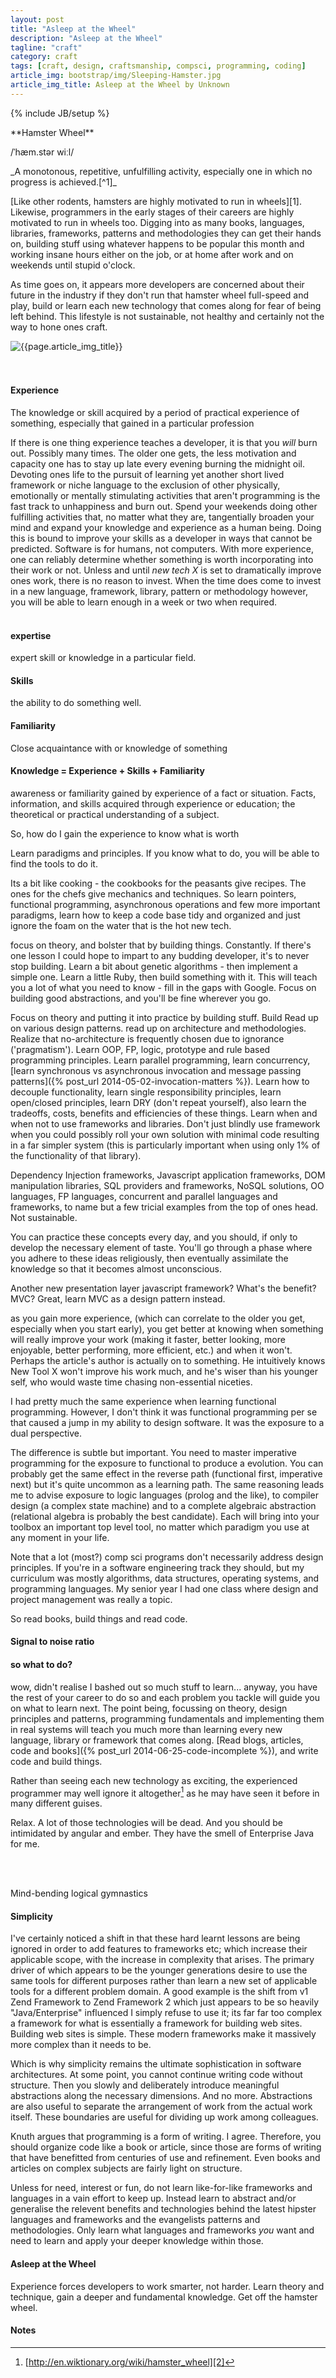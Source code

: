 ```yaml
---
layout: post
title: "Asleep at the Wheel"
description: "Asleep at the Wheel"
tagline: "craft"
category: craft
tags: [craft, design, craftsmanship, compsci, programming, coding]
article_img: bootstrap/img/Sleeping-Hamster.jpg
article_img_title: Asleep at the Wheel by Unknown
---
```

{% include JB/setup %}
<div class="intro">
<div class="intro-txt">
<span markdown="span">
**Hamster Wheel**
</span>

/ˈhæm.stər wiːl/ 

<p>
<span markdown="span">_A monotonous, repetitive, unfulfilling activity, especially one in which no progress is achieved.[^1]_</span>
</p>

<p>
<span markdown="span">[Like other rodents, hamsters are highly motivated to run in wheels][1].</span> Likewise, programmers in the early stages of their careers are highly motivated to run in wheels too. Digging into as many books, languages, libraries, frameworks, patterns and methodologies they can get their hands on, building stuff using whatever happens to be popular this month and working insane hours either on the job, or at home after work and on weekends until stupid o'clock. 
</p>

<p>
As time goes on, it appears more developers are concerned about their future in the industry if they don't run that hamster wheel full-speed and play, build or learn each new technology that comes along for fear of being left behind. This lifestyle is not sustainable, not healthy and certainly not the way to hone ones craft.
</p>

</div>
<div class="intro-img-border">
<div class="intro-img-bevel">
<div class="intro-img">
<img class="article-image" title="{{page.article_img_title}}" src="{{ASSET_PATH}}/{{page.article_img}}"/>
</div>
</div>
</div>
</div>
<br/>
<br/>

#### Experience 
The knowledge or skill acquired by a period of practical experience of something, especially that gained in a particular profession

If there is one thing experience teaches a developer, it is that you _will_ burn out. Possibly many times. The older one gets, the less motivation and capacity one has to stay up late every evening burning the midnight oil. Devoting ones life to the pursuit of learning yet another short lived framework or niche language to the exclusion of other physically, emotionally or mentally stimulating activities that aren't programming is the fast track to unhappiness and burn out. Spend your weekends doing other fulfilling activities that, no matter what they are, tangentially broaden your mind and expand your knowledge and experience as a human being. Doing this is bound to improve your skills as a developer in ways that cannot be predicted. Software is for humans, not computers. With more experience, one can reliably determine whether something is worth incorporating into their work or not. Unless and until _new tech X_ is set to dramatically improve ones work, there is no reason to invest. When the time does come to invest in a new language, framework, library, pattern or methodology however, you will be able to learn enough in a week or two when required.
<br/>
<br/>


#### expertise
expert skill or knowledge in a particular field.

#### Skills
the ability to do something well.


#### Familiarity
Close acquaintance with or knowledge of something

#### Knowledge = Experience + Skills + Familiarity
awareness or familiarity gained by experience of a fact or situation.
Facts, information, and skills acquired through experience or education; the theoretical or practical understanding of a subject.


So, how do I gain the experience to know what is worth

Learn paradigms and principles. If you know what to do, you will be able to find the tools to do it.

Its a bit like cooking - the cookbooks for the peasants give recipes. The ones for the chefs give mechanics and techniques.
So learn pointers, functional programming, asynchronous operations and few more important paradigms, learn how to keep a code base tidy and organized and just ignore the foam on the water that is the hot new tech. 

focus on theory, and bolster that by building things. Constantly. If there's one lesson I could hope to impart to any budding developer, it's to never stop building. Learn a bit about genetic algorithms - then implement a simple one. Learn a little Ruby, then build something with it. This will teach you a lot of what you need to know - fill in the gaps with Google. Focus on building good abstractions, and you'll be fine wherever you go.


Focus on theory and putting it into practice by building stuff. Build
Read up on various design patterns. read up on architecture and methodologies. Realize that no-architecture is frequently chosen due to ignorance ('pragmatism'). Learn OOP, FP, logic, prototype and rule based programming principles. Learn parallel programming, learn concurrency, [learn synchronous vs asynchronous invocation and message passing patterns]({% post_url 2014-05-02-invocation-matters %}). Learn how to decouple functionality, learn single responsibility principles, learn open/closed principles, learn DRY (don't repeat yourself), also learn the tradeoffs, costs, benefits and efficiencies of these things. Learn when and when not to use frameworks and libraries. Don't just blindly use framework when you could possibly roll your own solution with minimal code resulting in a far simpler system (this is particularly important when using only 1% of the functionality of that library).

Dependency Injection frameworks, Javascript application frameworks, DOM manipulation libraries, SQL providers and frameworks, NoSQL solutions, OO languages, FP languages, concurrent and parallel languages and frameworks, to name but a few tricial examples from the top of ones head. Not sustainable. 

You can practice these concepts every day, and you should, if only to develop the necessary element of taste.
You'll go through a phase where you adhere to these ideas religiously, then eventually assimilate the knowledge so that it becomes almost unconscious.


Another new presentation layer javascript framework? What's the benefit? MVC? Great, learn MVC as a design pattern instead.





as you gain more experience, (which can correlate to the older you get, especially when you start early), you get better at knowing when something will really improve your work (making it faster, better looking, more enjoyable, better performing, more efficient, etc.) and when it won't. Perhaps the article's author is actually on to something. He intuitively knows New Tool X won't improve his work much, and he's wiser than his younger self, who would waste time chasing non-essential niceties.











I had pretty much the same experience when learning functional programming. However, I don't think it was functional programming per se that caused a jump in my ability to design  software. It was the exposure to a dual perspective.

The difference is subtle but important. You need to master imperative programming for the exposure to functional to produce a  evolution. You can probably get the same effect in the reverse path (functional first, imperative next) but it's quite uncommon as a learning path.
The same reasoning leads me to advise exposure to logic languages (prolog and the like), to compiler design (a complex state machine) and to a complete algebraic abstraction (relational algebra is probably the best candidate). Each will bring into your toolbox an important top level tool, no matter which paradigm you use at any moment in your life.


Note that a lot (most?) comp sci programs don't necessarily address design principles. If you're in a software engineering track they should, but my curriculum was mostly algorithms, data structures, operating systems, and programming languages. My senior year I had one class where design and project management was really a topic.



So read books, build things and read code.


#### Signal to noise ratio


#### so what to do?
wow, didn't realise I bashed out so much stuff to learn... anyway, you have the rest of your career to do so and each problem you tackle will guide you on what to learn next. The point being, focussing on theory, design principles and patterns, programming fundamentals and implementing them in real systems will teach you much more than learning every new language, library or framework that comes along. [Read blogs, articles, code and books]({% post_url 2014-06-25-code-incomplete %}), and write code and build things.



Rather than seeing each new technology as exciting, the experienced programmer may well ignore it altogether[^1] as he may have seen it before in many different guises.



Relax. A lot of those technologies will be dead. And you should be intimidated by angular and ember. They have the smell of Enterprise Java for me.








<br/>
<br/>







Mind-bending logical gymnastics 
 
 
 

 
 



 
 
 
 
 
 
 
 
 
 
 
 
 
 
 
 
 
 
 
 
#### Simplicity

I've certainly noticed a shift in that these hard learnt lessons are being ignored in order to add features to frameworks etc; which increase their applicable scope, with the increase in complexity that arises. The primary driver of which appears to be the younger generations desire to use the same tools for different purposes rather than learn a new set of applicable tools for a different problem domain. A good example is the shift from v1 Zend Framework to Zend Framework 2 which just appears to be so heavily "Java/Enterprise" influenced I simply refuse to use it; its far far too complex a framework for what is essentially a framework for building web sites. Building web sites is simple. These modern frameworks make it massively more complex than it needs to be.

Which is why simplicity remains the ultimate sophistication in software architectures. At some point, you cannot continue writing code without structure. Then you slowly and deliberately introduce meaningful abstractions along the necessary dimensions.
And no more.
Abstractions are also useful to separate the arrangement of work from the actual work itself. These boundaries are useful for dividing up work among colleagues.

Knuth argues that programming is a form of writing. I agree. Therefore, you should organize code like a book or article, since those are forms of writing that have benefitted from centuries of use and refinement.
Even books and articles on complex subjects are fairly light on structure.


Unless for need, interest or fun, do not learn like-for-like frameworks and languages in a vain effort to keep up. Instead learn to abstract and/or generalise the relevent benefits and technologies behind the latest hipster languages and frameworks and the evangelists patterns and methodologies. 
Only learn what languages and frameworks _you_ want and need to learn and apply your deeper knowledge within those. 


#### Asleep at the Wheel
Experience forces developers to work smarter, not harder.
Learn theory and technique, gain a deeper and fundamental knowledge. Get off the hamster wheel.



[1]:http://en.wikipedia.org/wiki/Hamster_wheel
[2]:http://en.wiktionary.org/wiki/hamster_wheel


#### Notes
[^1]:[http://en.wiktionary.org/wiki/hamster_wheel][2]